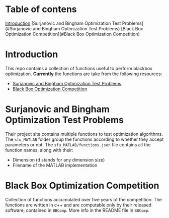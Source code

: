 # Table of contens
[Introduction](#Introduction)
[Surjanovic and Bingham Optimization Test Problems](#Surjanovic and Bingham Optimization Test Problems)
[Black Box Optimization Competition](#Black Box Optimization Competition)

# Introduction
This repo contains a collection of functions useful to perform blackbox optimization.
**Currently** the functions are take from the following resources:
- [Surjanovic and Bingham Optimization Test Problems](https://www.sfu.ca/~ssurjano/optimization.html)
- [Black Box Optimization Competition](https://www.ini.rub.de/PEOPLE/glasmtbl/projects/bbcomp/)

# Surjanovic and Bingham Optimization Test Problems
Their project site contains multiple functions to test optimization algorithms.
The `sfu_MATLAB` folder group the functions according to whether they accept parameters or not.
The `sfu_MATLAB/functions.json` file contains all the function names, along with their:
- Dimension (d stands for any dimension size)
- Filename of the MATLAB implementation

# Black Box Optimization Competition
Collection of functions accumulated over five years of the competition. The functions are written in c++ and are computable only by their released software, contained in `BBComp`. More info in the README file in `BBComp`.
